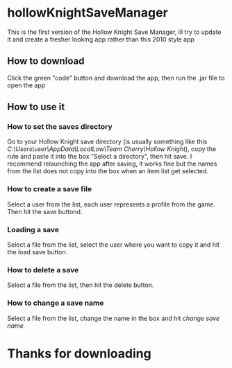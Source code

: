 # hollowKnightSaveManager
This is the first version of the Hollow Knight Save Manager, ill try to update it and create a fresher looking app rather than this 2010 style app
## How to download
Click the green "code" button and download the app, then run the .jar file to open the app
## How to use it 
### How to set the saves directory
Go to your Hollow Knight save directory (is usually something like this *C:\Users\user\AppData\LocalLow\Team Cherry\Hollow Knight*), copy the rute and paste it into the box "Select a directory", then hit save.
I recommend relaunching the app after saving, it works fine but the names from the list does not copy into the box when an item list get selected.
### How to create a save file 
Select a user from the list, each user represents a profile from the game. Then hit the save buttond.
### Loading a save 
Select a file from the list, select the user where you want to copy it and hit the load save button.
### How to delete a save
Select a file from the list, then hit the delete button.
### How to change a save name 
Select a file from the list, change the name in the box and hit *change save name*
# Thanks for downloading
